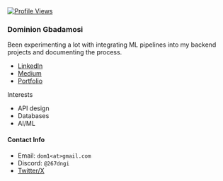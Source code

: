 <a href="/" target="_self">
  <img src="https://komarev.com/ghpvc/?username=kiing-dom&style=flat-square&color=000000"
  alt="Profile Views" />
</a>

### Dominion Gbadamosi
Been experimenting a lot with integrating ML pipelines into my backend projects and documenting the process.

- [LinkedIn](https://www.linkedin.com/dominion-gbadamosi)
- [Medium](https://medium.com/@dngi267)
- [Portfolio](https://dominion-gbadamosi.xyz/)

Interests
- API design
- Databases
- AI/ML

#### Contact Info
- Email: `dom1<at>gmail.com`
- Discord: `@267dngi`
- [Twitter/X](https://www.x.com/_dngi)

